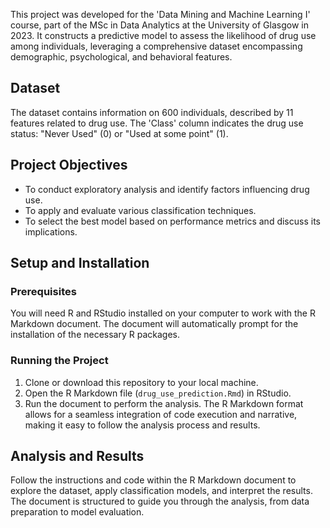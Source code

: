 
This project was developed for the 'Data Mining and Machine Learning I' course, part of the MSc in Data Analytics at the University of Glasgow in 2023. It constructs a predictive model to assess the likelihood of drug use among individuals, leveraging a comprehensive dataset encompassing demographic, psychological, and behavioral features. 

## Dataset

The dataset contains information on 600 individuals, described by 11 features related to drug use. The 'Class' column indicates the drug use status: "Never Used" (0) or "Used at some point" (1).

## Project Objectives

- To conduct exploratory analysis and identify factors influencing drug use.
- To apply and evaluate various classification techniques.
- To select the best model based on performance metrics and discuss its implications.

## Setup and Installation

### Prerequisites

You will need R and RStudio installed on your computer to work with the R Markdown document. The document will automatically prompt for the installation of the necessary R packages. 

### Running the Project

1. Clone or download this repository to your local machine.
2. Open the R Markdown file (`drug_use_prediction.Rmd`) in RStudio.
3. Run the document to perform the analysis. The R Markdown format allows for a seamless integration of code execution and narrative, making it easy to follow the analysis process and results.

## Analysis and Results

Follow the instructions and code within the R Markdown document to explore the dataset, apply classification models, and interpret the results. The document is structured to guide you through the analysis, from data preparation to model evaluation.
